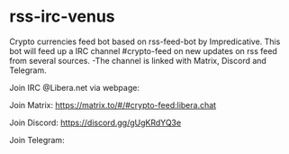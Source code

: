# rss-irc-venus

Crypto currencies feed bot based on rss-feed-bot by Impredicative.
This bot will feed up a IRC channel #crypto-feed on new updates on rss feed from several sources. -The channel is linked with Matrix, Discord and Telegram.

Join IRC @Libera.net via webpage: 

Join Matrix: https://matrix.to/#/#crypto-feed:libera.chat

Join Discord: https://discord.gg/gUgKRdYQ3e

Join Telegram: 
